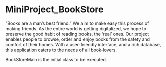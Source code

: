 # MiniProject_BookStore
“Books are a man’s best friend.” We aim to make easy this process of making friends. 
As the entire world is getting digitalized, we hope to preserve the good habit of reading books, the ‘real’ ones. Our project enables people to browse, order and enjoy books from the safety and comfort of their homes. 
With a user-friendly interface, and a rich database, this application caters to the needs of all book-lovers. 

BookStoreMain is the initial class to be executed.
